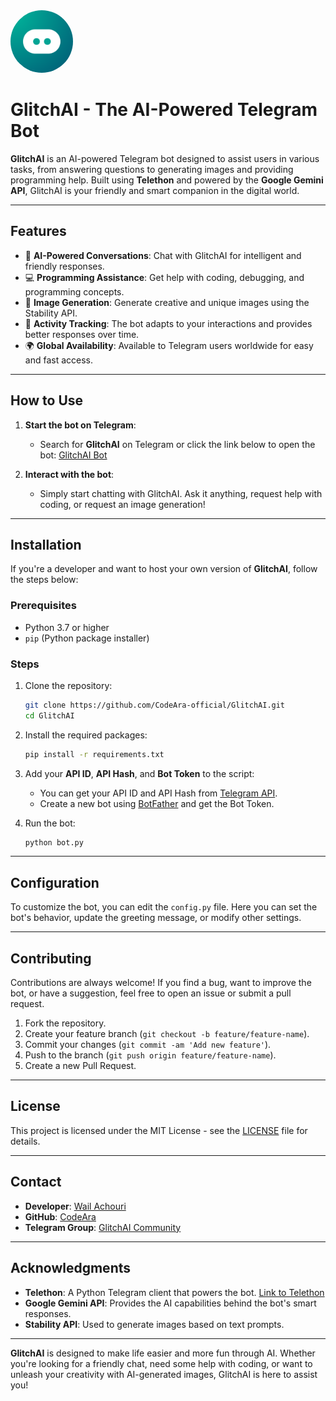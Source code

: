 <img src="https://github.com/CodeAra-official/GlitchAI/blob/main/GlitchAI.png" width="100" style="border-radius: 50%;">

# GlitchAI - The AI-Powered Telegram Bot

**GlitchAI** is an AI-powered Telegram bot designed to assist users in various tasks, from answering questions to generating images and providing programming help. Built using **Telethon** and powered by the **Google Gemini API**, GlitchAI is your friendly and smart companion in the digital world.

---

## Features

- 🤖 **AI-Powered Conversations**: Chat with GlitchAI for intelligent and friendly responses.
- 💻 **Programming Assistance**: Get help with coding, debugging, and programming concepts.
- 🎨 **Image Generation**: Generate creative and unique images using the Stability API.
- 🧠 **Activity Tracking**: The bot adapts to your interactions and provides better responses over time.
- 🌍 **Global Availability**: Available to Telegram users worldwide for easy and fast access.

---

## How to Use

1. **Start the bot on Telegram**:
   - Search for **GlitchAI** on Telegram or click the link below to open the bot:
     [GlitchAI Bot](https://t.me/EdgeAI_pro_bot)

2. **Interact with the bot**:
   - Simply start chatting with GlitchAI. Ask it anything, request help with coding, or request an image generation!

---

## Installation

If you're a developer and want to host your own version of **GlitchAI**, follow the steps below:

### Prerequisites

- Python 3.7 or higher
- `pip` (Python package installer)

### Steps

1. Clone the repository:
    ```bash
    git clone https://github.com/CodeAra-official/GlitchAI.git
    cd GlitchAI
    ```

2. Install the required packages:
    ```bash
    pip install -r requirements.txt
    ```

3. Add your **API ID**, **API Hash**, and **Bot Token** to the script:
    - You can get your API ID and API Hash from [Telegram API](https://my.telegram.org/auth).
    - Create a new bot using [BotFather](https://t.me/BotFather) and get the Bot Token.

4. Run the bot:
    ```bash
    python bot.py
    ```

---

## Configuration

To customize the bot, you can edit the `config.py` file. Here you can set the bot's behavior, update the greeting message, or modify other settings.

---

## Contributing

Contributions are always welcome! If you find a bug, want to improve the bot, or have a suggestion, feel free to open an issue or submit a pull request.

1. Fork the repository.
2. Create your feature branch (`git checkout -b feature/feature-name`).
3. Commit your changes (`git commit -am 'Add new feature'`).
4. Push to the branch (`git push origin feature/feature-name`).
5. Create a new Pull Request.

---

## License

This project is licensed under the MIT License - see the [LICENSE](LICENSE) file for details.

---

## Contact

- **Developer**: [Wail Achouri](https://t.me/wailachouriMT)
- **GitHub**: [CodeAra](https://github.com/CodeAra-official)
- **Telegram Group**: [GlitchAI Community](https://t.me/Code_Ara)

---

## Acknowledgments

- **Telethon**: A Python Telegram client that powers the bot. [Link to Telethon](https://github.com/LonamiWebs/Telethon)
- **Google Gemini API**: Provides the AI capabilities behind the bot's smart responses.
- **Stability API**: Used to generate images based on text prompts.

---

**GlitchAI** is designed to make life easier and more fun through AI. Whether you're looking for a friendly chat, need some help with coding, or want to unleash your creativity with AI-generated images, GlitchAI is here to assist you!

